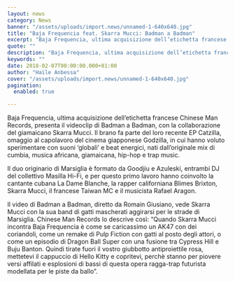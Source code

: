 ```yaml
---
layout: news
category: News
banner: "/assets/uploads/import.news/unnamed-1-640x640.jpg"
title: "Baja Frequencia feat. Skarra Mucci: Badman a Badman"
excerpt: "Baja Frequencia, ultima acquisizione dell’etichetta francese Chinese Man Records, presenta il videoclip di Badman a Badman, con la collaborazione del giamaicano Skarra Mucci. Il brano fa parte del loro recente EP Catzilla, omaggio al capolavoro del cinema giapponese Godzilla, in cui hanno voluto sperimentare con suoni ‘globali’ e beat energici, nati dall’originale mix di cumbia, [&hellip"
quote: ""
description: "Baja Frequencia, ultima acquisizione dell’etichetta francese Chinese Man Records, presenta il videoclip di Badman a Badman, con la collaborazione del giamaicano Skarra Mucci. Il brano fa parte del loro recente EP Catzilla, omaggio al capolavoro del cinema giapponese Godzilla, in cui hanno voluto sperimentare con suoni ‘globali’ e beat energici, nati dall’originale mix di cumbia, [&hellip"
keywords: ""
date: 2018-02-07T00:00:00.000+01:00
author: "Haile Anbessa"
cover: "/assets/uploads/import.news/unnamed-1-640x640.jpg"
pagination:
  enabled: true

---
```


Baja Frequencia, ultima acquisizione dell’etichetta francese Chinese Man Records, presenta il videoclip di Badman a Badman, con la collaborazione del giamaicano Skarra Mucci. Il brano fa parte del loro recente EP Catzilla, omaggio al capolavoro del cinema giapponese Godzilla, in cui hanno voluto sperimentare con suoni ‘globali’ e beat energici, nati dall’originale mix di cumbia, musica africana, giamaicana, hip-hop e trap music.

Il duo originario di Marsiglia è formato da Goodjiu e Azuleski, entrambi DJ del collettivo Masilla Hi-Fi, e per questo primo lavoro hanno coinvolto la cantante cubana La Dame Blanche, la rapper californiana Blimes Brixton, Skarra Mucci, il francese Taiwan MC e il musicista Rafael Aragon.

Il video di Badman a Badman, diretto da Romain Giusiano, vede Skarra Mucci con la sua band di gatti mascherati aggirarsi per le strade di Marsiglia. Chinese Man Records lo descrive così: “Quando Skarra Mucci incontra Baja Frequencia è come se caricassimo un AK47 con dei coriandoli, come un remake di Pulp Fiction con gatti al posto degli attori, o come un episodio di Dragon Ball Super con una fusione tra Cypress Hill e Buju Banton. Quindi tirate fuori il vostro giubbotto antiproiettile rosa, mettetevi il cappuccio di Hello Kitty e copritevi, perchè stanno per piovere versi affilati e esplosioni di bassi di questa opera ragga-trap futurista modellata per le piste da ballo”.